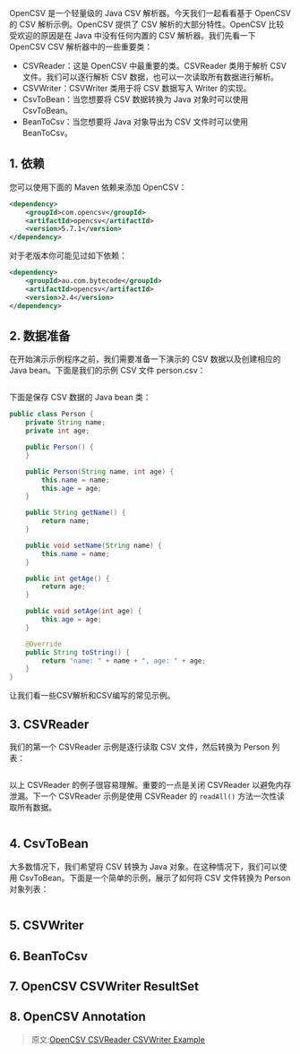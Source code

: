 OpenCSV 是一个轻量级的 Java CSV 解析器。今天我们一起看看基于 OpenCSV 的 CSV 解析示例。OpenCSV 提供了 CSV 解析的大部分特性。OpenCSV 比较受欢迎的原因是在 Java 中没有任何内置的 CSV 解析器。我们先看一下 OpenCSV CSV 解析器中的一些重要类：
- CSVReader：这是 OpenCSV 中最重要的类。CSVReader 类用于解析 CSV 文件。我们可以逐行解析 CSV 数据，也可以一次读取所有数据进行解析。
- CSVWriter：CSVWriter 类用于将 CSV 数据写入 Writer 的实现。
- CsvToBean：当您想要将 CSV 数据转换为 Java 对象时可以使用 CsvToBean。
- BeanToCsv：当您想要将 Java 对象导出为 CSV 文件时可以使用 BeanToCsv。

## 1. 依赖

您可以使用下面的 Maven 依赖来添加 OpenCSV：
```xml
<dependency>
    <groupId>com.opencsv</groupId>
    <artifactId>opencsv</artifactId>
    <version>5.7.1</version>
</dependency>
```
对于老版本你可能见过如下依赖：
```xml
<dependency>
    <groupId>au.com.bytecode</groupId>
    <artifactId>opencsv</artifactId>
    <version>2.4</version>
</dependency>
```

## 2. 数据准备

在开始演示示例程序之前，我们需要准备一下演示的 CSV 数据以及创建相应的 Java bean。下面是我们的示例 CSV 文件 person.csv：
```

```
下面是保存 CSV 数据的 Java bean 类：
```java
public class Person {
    private String name;
    private int age;

    public Person() {
    }

    public Person(String name, int age) {
        this.name = name;
        this.age = age;
    }

    public String getName() {
        return name;
    }

    public void setName(String name) {
        this.name = name;
    }

    public int getAge() {
        return age;
    }

    public void setAge(int age) {
        this.age = age;
    }

    @Override
    public String toString() {
        return "name: " + name + ", age: " + age;
    }
}
```
让我们看一些CSV解析和CSV编写的常见示例。

## 3. CSVReader

我们的第一个 CSVReader 示例是逐行读取 CSV 文件，然后转换为 Person 列表：
```java

```
以上 CSVReader 的例子很容易理解。重要的一点是关闭 CSVReader 以避免内存泄漏。下一个 CSVReader 示例是使用 CSVReader 的 `readAll()` 方法一次性读取所有数据。
```java

```

## 4. CsvToBean

大多数情况下，我们希望将 CSV 转换为 Java 对象。在这种情况下，我们可以使用 CsvToBean。下面是一个简单的示例，展示了如何将 CSV 文件转换为 Person 对象列表：
```java

```

## 5. CSVWriter

## 6. BeanToCsv

## 7. OpenCSV CSVWriter ResultSet

## 8. OpenCSV Annotation



> 原文:[OpenCSV CSVReader CSVWriter Example](https://www.digitalocean.com/community/tutorials/opencsv-csvreader-csvwriter-example)
